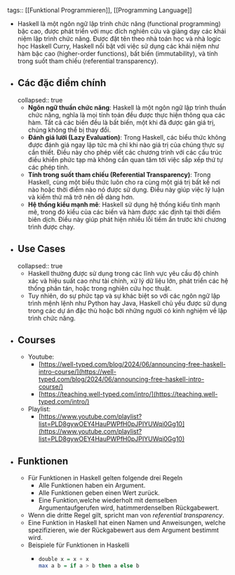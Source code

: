 tags:: [[Funktional Programmieren]], [[Programming Language]]

- Haskell là một ngôn ngữ lập trình chức năng (functional programming) bậc cao, được phát triển với mục đích nghiên cứu và giảng dạy các khái niệm lập trình chức năng. Được đặt tên theo nhà toán học và nhà logic học Haskell Curry, Haskell nổi bật với việc sử dụng các khái niệm như hàm bậc cao (higher-order functions), bất biến (immutability), và tính trong suốt tham chiếu (referential transparency).
- ## Các đặc điểm chính
  collapsed:: true
	- **Ngôn ngữ thuần chức năng**: Haskell là một ngôn ngữ lập trình thuần chức năng, nghĩa là mọi tính toán đều được thực hiện thông qua các hàm. Tất cả các biến đều là bất biến, một khi đã được gán giá trị, chúng không thể bị thay đổi.
	- **Đánh giá lười (Lazy Evaluation)**: Trong Haskell, các biểu thức không được đánh giá ngay lập tức mà chỉ khi nào giá trị của chúng thực sự cần thiết. Điều này cho phép viết các chương trình với các cấu trúc điều khiển phức tạp mà không cần quan tâm tới việc sắp xếp thứ tự các phép tính.
	- **Tính trong suốt tham chiếu (Referential Transparency)**: Trong Haskell, cùng một biểu thức luôn cho ra cùng một giá trị bất kể nơi nào hoặc thời điểm nào nó được sử dụng. Điều này giúp việc lý luận và kiểm thử mã trở nên dễ dàng hơn.
	- **Hệ thống kiểu mạnh mẽ**: Haskell sử dụng hệ thống kiểu tĩnh mạnh mẽ, trong đó kiểu của các biến và hàm được xác định tại thời điểm biên dịch. Điều này giúp phát hiện nhiều lỗi tiềm ẩn trước khi chương trình được chạy.
- ##  Use Cases
  collapsed:: true
	- Haskell thường được sử dụng trong các lĩnh vực yêu cầu độ chính xác và hiệu suất cao như tài chính, xử lý dữ liệu lớn, phát triển các hệ thống phân tán, hoặc trong nghiên cứu học thuật.
	- Tuy nhiên, do sự phức tạp và sự khác biệt so với các ngôn ngữ lập trình mệnh lệnh như Python hay Java, Haskell chủ yếu được sử dụng trong các dự án đặc thù hoặc bởi những người có kinh nghiệm về lập trình chức năng.
- ## Courses
	- Youtube:
		- [https://well-typed.com/blog/2024/06/announcing-free-haskell-intro-course/](https://well-typed.com/blog/2024/06/announcing-free-haskell-intro-course/)
		- [https://teaching.well-typed.com/intro/](https://teaching.well-typed.com/intro/)
	- Playlist:
		- [https://www.youtube.com/playlist?list=PLD8gywOEY4HauPWPfH0pJPIYUWqi0Gg10](https://www.youtube.com/playlist?list=PLD8gywOEY4HauPWPfH0pJPIYUWqi0Gg10)
- ## Funktionen
	- Für Funktionen in Haskell gelten folgende drei Regeln
		- Alle Funktionen haben ein Argument.
		- Alle Funktionen geben einen Wert zurück.
		- Eine Funktion,welche wiederholt mit demselben Argumentaufgerufen wird, hatimmerdenselben Rückgabewert.
	- Wenn die dritte Regel gilt, spricht man von *referential transparency*.
	- Eine Funktion in Haskell hat einen Namen und Anweisungen, welche spezifizieren, wie der Rückgabewert aus dem Argument bestimmt wird.
	- Beispiele für Funktionen in Haskelli
		- ```haskell
		  double x = x + x
		  max a b = if a > b then a else b
		  ```